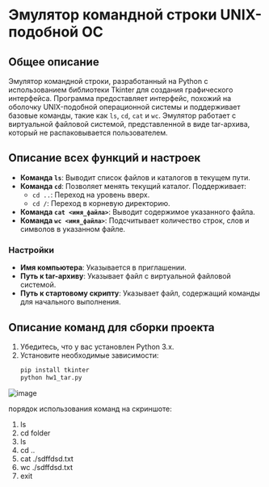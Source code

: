 # Эмулятор командной строки UNIX-подобной ОС

## Общее описание
Эмулятор командной строки, разработанный на Python с использованием библиотеки Tkinter для создания графического интерфейса. Программа предоставляет интерфейс, похожий на оболочку UNIX-подобной операционной системы и поддерживает базовые команды, такие как `ls`, `cd`, `cat` и `wc`. Эмулятор работает с виртуальной файловой системой, представленной в виде tar-архива, который не распаковывается пользователем.

## Описание всех функций и настроек
- **Команда `ls`**: Выводит список файлов и каталогов в текущем пути.
- **Команда `cd`**: Позволяет менять текущий каталог. Поддерживает:
  - `cd ..`: Переход на уровень вверх.
  - `cd /`: Переход в корневую директорию.
- **Команда `cat <имя_файла>`**: Выводит содержимое указанного файла.
- **Команда `wc <имя_файла>`**: Подсчитывает количество строк, слов и символов в указанном файле.

### Настройки
- **Имя компьютера**: Указывается в приглашении.
- **Путь к tar-архиву**: Указывает файл с виртуальной файловой системой.
- **Путь к стартовому скрипту**: Указывает файл, содержащий команды для начального выполнения.

## Описание команд для сборки проекта
1. Убедитесь, что у вас установлен Python 3.x.
2. Установите необходимые зависимости:
   ```bash
   pip install tkinter
   python hw1_tar.py
   
![image](https://github.com/user-attachments/assets/8f5c6b60-59fe-4f06-b4f6-53bc49f37242)

порядок использования команд на скриншоте:
1) ls
2) cd folder
3) ls
4) cd ..
5) cat ./sdffdsd.txt
6) wc ./sdffdsd.txt
7) exit
